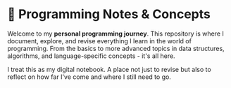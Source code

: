 # 🧠 Programming Notes & Concepts

Welcome to my **personal programming journey**. This repository is where I document, explore, and revise everything I learn in the world of programming. From the basics to more advanced topics in data structures, algorithms, and language-specific concepts - it's all here.

I treat this as my digital notebook. A place not just to revise but also to reflect on how far I've come and where I still need to go.
